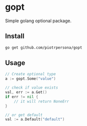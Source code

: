 # gopt

Simple golang optional package.

## Install

```sh
go get github.com/piotrpersona/gopt
```

## Usage

```go
// Create optional type
a := gopt.Some("value")

// check if value exists
val, err := a.Get()
if err != nil {
    // it will return NoneErr
}

// or get default
val := a.Default("default")
```

